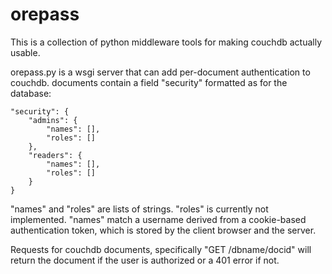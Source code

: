 orepass
=======

This is a collection of python middleware tools for making couchdb actually usable.

orepass.py is a wsgi server that can add per-document authentication to couchdb. documents contain a field "security" formatted as for the database:

    "security": {
        "admins": {
            "names": [],
            "roles": []
        },
        "readers": {
            "names": [],
            "roles": []
        }
    }

"names" and "roles" are lists of strings. "roles" is currently not implemented. "names" match a username derived from a cookie-based authentication token, which is stored by the client browser and the server.

Requests for couchdb documents, specifically "GET /dbname/docid" will return the document if the user is authorized or a 401 error if not.

